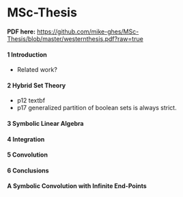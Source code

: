 MSc-Thesis
==========


**PDF here:**
https://github.com/mike-ghes/MSc-Thesis/blob/master/westernthesis.pdf?raw=true


#### 1 Introduction
  - Related work?
  
#### 2 Hybrid Set Theory
  - p12 textbf
  - p17 generalized partition of boolean sets is always strict.
  
#### 3 Symbolic Linear Algebra
	
#### 4 Integration

#### 5 Convolution

#### 6 Conclusions

#### A Symbolic Convolution with Infinite End-Points
		
	
		
	
	